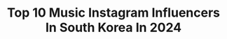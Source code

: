 ---
title: Top 10 Music Instagram Influencers In South Korea In 2024
description: >-
  Find top music Instagram influencers in South Korea in 2024. Most popular hashtags: #idol #btsv #last.
platform: Instagram
hits: 132
text_top: Identify the best Instagram accounts on inBeat.
text_bottom: Our platform holds 132 Instagram influencers like this in South Korea for you to contact.
profiles:
  - username: "harutya_"
    fullname: >-
      春茶
    bio: >-
      music
    location: "South Korea"
    followers: 161940
    engagement: 999
    commentsToLikes: 0.007812
    id: ck0vz9unl81dh0i19z0i9a9fm
    verified: false
    hashtags: "#smo, #favgaming, #escape, #syumagi"
  - username: "hannahhbahng"
    fullname: >-
      hannah bahng
    bio: >-
      Abysmal MUSIC VIDEO OUT NOW🩶
    location: "South Korea"
    followers: 2518718
    engagement: 1598
    commentsToLikes: 0.005105
    id: cl4l97m4au0hi0i2352ywdypw
    verified: false
    hashtags: "#hannahbahng, #theabysmalep, #abysmal, #perfectblues"
  - username: "code_kunst"
    fullname: >-
      CODE KUNST
    bio: >-
      @duoverofficial hope my music makes you feel at home ⭕️✖️
    location: "South Korea"
    followers: 1235899
    engagement: 670
    commentsToLikes: 0.005110
    id: ck0w2thohq3ou0i19et0pgz41
    verified: true
    hashtags: "#perrierjouet, #abbey, #bensherman, #kithseoul"
  - username: "namu_bear"
    fullname: >-
      Mina 🧿
    bio: >-
      i like art & music | based in Seoul 🇰🇷 (🇪🇸) ✉️ PR/협찬 문의: DM/e-mail code NAMUBEAR for 10% off Cokodive
    location: "South Korea"
    followers: 87894
    engagement: 252
    commentsToLikes: 0.014552
    id: ck0u1firwwog80i19o855g17q
    verified: false
    hashtags: "#kpopcollection, #bt21merch, #btsmerchandise, #btsroom"
  - username: "official_g_i_dle"
    fullname: >-
      (G)I-DLE (여자)아이들
    bio: >-
      7th Mini Album [I SWAY] ‘클락션 (Klaxon)' Official Music Video
    location: "South Korea"
    followers: 13249446
    engagement: 139
    commentsToLikes: 0.002105
    id: ck0w2tz57q65j0i194e7s8wcg
    verified: true
    hashtags: "#gidle, #last, #klaxon, #shuhua"
  - username: "zu.won_moon.jun.won"
    fullname: >-
      주원
    bio: >-
      🇰🇷 Actor The pursuit of happiness 👻On Stage 20.10.06-21.3.14 Musical “GHOST” 🎬 Release in 2021 “Firefighter”
    location: "South Korea"
    followers: 559962
    engagement: 835
    commentsToLikes: 0.019157
    id: ck14j92eoj60l0i19hucck7ds
    verified: true
    hashtags: "#dazed, #ghost, #2013, #2020"
  - username: "zai.ro_"
    fullname: >-
      zai.ro / 안중재
    bio: >-
      Moving On And Getting Over / / / / / / / / / /musician From korea 문의 dm
    location: "South Korea"
    followers: 57924
    engagement: 823
    commentsToLikes: 0.032463
    id: ck8sxjlh9hmtt0j78x5148tax
    verified: true
    hashtags: "#melonticket, #yesterday, #goodboy, #zairo"
  - username: "cg__shinwonho"
    fullname: >-
      신원호
    bio: >-
      Shin Wonho Official Instagram Trust me-Music Video🔥
    location: "South Korea"
    followers: 617400
    engagement: 1811
    commentsToLikes: 0.013301
    id: ckap1mh5gv6fs0i78xocdyeff
    verified: true
    hashtags: ""
  - username: "nthn_rivr"
    fullname: >-
      네이슨 (NATHAN RIVR)
    bio: >-
      music producer RIVR M.O.L.A 🍣 . . (서울시 동대문구 왕산로 4 동화빌딩 로앤스 201호 이교창 앞)
    location: "South Korea"
    followers: 42938
    engagement: 1112
    commentsToLikes: 0.016220
    id: ck5c0qmjftnql0i11id6mdjct
    verified: false
    hashtags: "#underdogproject, #chunnng, #catacomb, #10"
  - username: "chachamalone"
    fullname: >-
      CHA CHA MALONE 차차말론
    bio: >-
      Multi-Platinum Producer @ AOMG•HIGHR MUSIC (Co-Founder) "#INEEDACHACHABEATBOY" ™ - Seattle • Seoul
    location: "South Korea"
    followers: 121839
    engagement: 276
    commentsToLikes: 0.021017
    id: ck6ubrgy6b9xj0j714wr82ssm
    verified: true
    hashtags: "#chasehenny, #ineedachachabeatboy, #chachamalone, #h1ghrmusic"
---